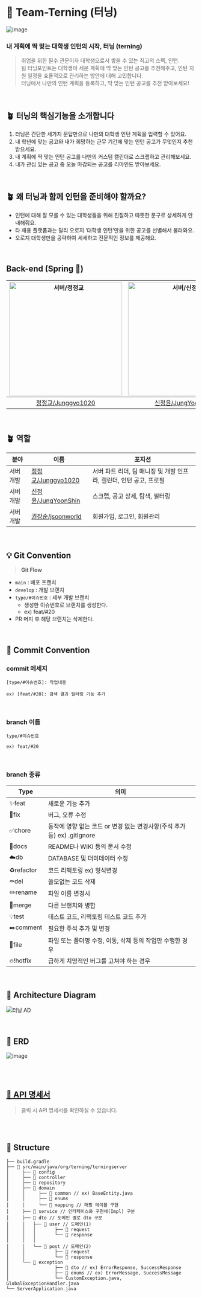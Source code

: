 # 💚 Team-Terning (터닝) 

![image](https://github.com/user-attachments/assets/b5ba8653-c30b-4ad7-afa3-5083dc001581) 


### 내 계획에 딱 맞는 대학생 인턴의 시작, 터닝 (terning) 

> 취업을 위한 필수 관문이자 대학생으로서 쌓을 수 있는 최고의 스펙, 인턴. <br/> 팀 터닝포인트는 대학생이 세운 계획에 딱 맞는 인턴 공고를 추천해주고, 인턴 지원 일정을 효율적으로 관리하는 방안에 대해 고민합니다. <br/> 터닝에서 나만의 인턴 계획을 등록하고, 딱 맞는 인턴 공고를 추천 받아보세요!

<br/>

## 🪴 터닝의 핵심기능을 소개합니다

1. 터닝은 간단한 세가지 문답만으로 나만의 대학생 인턴 계획을 입력할 수 있어요. 
2. 내 학년에 맞는 공고와 내가 희망하는 근무 기간에 맞는 인턴 공고가 무엇인지 추천 받으세요.
3. 내 계획에 딱 맞는 인턴 공고를 나만의 커스텀 캘린더로 스크랩하고 관리해보세요.
4. 내가 관심 있는 공고 중 오늘 마감되는 공고를 리마인드 받아보세요.

<br/>

## 🪴 왜 터닝과 함께 인턴을 준비해야 할까요?

- 인턴에 대해 잘 모를 수 있는 대학생들을 위해 친절하고 따뜻한 문구로 상세하게 안내해줘요.
- 타 채용 플랫폼과는 달리 오로지 ‘대학생 인턴’만을 위한 공고를 선별해서 불러와요.
- 오로지 대학생만을 공략하여 세세하고 전문적인 정보를 제공해요.

<br/>


##  Back-end (Spring 🌱)

| <img src="https://github.com/user-attachments/assets/8e71a4f2-70e7-4a80-b658-de0eea90b0e0" width=300px alt="서버/정정교"/>  | <img src="https://github.com/user-attachments/assets/7cdc140f-5281-45b5-88ac-a952cc327247" width=300px alt="서버/신정윤"/>  | <img src="https://github.com/user-attachments/assets/54c89379-08b8-4737-8da0-5bfad27e49fe" width=300px alt="서버/권장순"/>
| :-----: | :-----: | :-----: |
| [정정교/Junggyo1020](https://github.com/junggyo1020) | [신정윤/JungYoonShin](https://github.com/JungYoonShin) | [권장순/jsoonworld](https://github.com/jsoonworld) |

<br/>

## 🪴 역할
| 분야 | 이름 | 포지션 |
| --- | --- | --- |
| 서버 개발 | [정정교/Junggyo1020](https://github.com/junggyo1020) | 서버 파트 리더, 팀 매니징 및 개발 인프라, 캘린더, 인턴 공고, 프로필 |
| 서버 개발 | [신정윤/JungYoonShin](https://github.com/JungYoonShin) | 스크랩, 공고 상세, 탐색, 필터링 |
| 서버 개발 | [권장순/jsoonworld](https://github.com/jsoonworld) | 회원가입, 로그인, 회원관리 |

<br/>

## 💡 Git Convention
> **Git Flow**
> 
- `main` : 배포 프랜치
- `develop` : 개발 브랜치
- `type/#이슈번호` : 세부 개발 브랜치
    - 생성한 이슈번호로 브랜치를 생성한다.
    - ex) feat/#20
- PR 머지 후 해당 브랜치는 삭제한다.
<br/>

## 📌 Commit Convention
### commit 메세지
```text
[type/#이슈번호]: 작업내용

ex) [feat/#20]: 검색 결과 필터링 기능 추가
```
<br/>

### branch 이름
```text
type/#이슈번호

ex) feat/#20
```
<br/>

### branch 종류
| Type | 의미 |
| --- | --- |
| ✨feat | 새로운 기능 추가 |
| 🔨fix | 버그, 오류 수정 |
| ✅chore | 동작에 영향 없는 코드 or 변경 없는 변경사항(주석 추가 등)  ex) .gitIgnore |
| 📝docs | README나 WIKI 등의 문서 수정 |
| ☁️db | DATABASE 및 더미데이터 수정 |
| ♻️refactor | 코드 리팩토링 ex) 형식변경 |
| ⚰️del | 쓸모없는 코드 삭제 |
| ✏️rename | 파일 이름 변경시 |
| 🔀merge | 다른 브랜치와 병합 |
| 💡test | 테스트 코드, 리팩토링 테스트 코드 추가  |
| ✒️comment | 필요한 주석 추가 및 변경 |
| 📂file | 파일 또는 폴더명 수정, 이동, 삭제 등의 작업만 수행한 경우 |
| 🔥!hotfix | 급하게 치명적인 버그를 고쳐야 하는 경우 |

<br/>

## 🌱 Architecture Diagram
![터닝 AD](https://github.com/user-attachments/assets/966b11f8-f8d9-4a1e-b9db-19bf20c2fa82)


<br/>

## 📎 ERD
![image](https://github.com/user-attachments/assets/d4ef76d7-d1fb-41e2-9a53-10012fe797ea)


<br/><br/>

## [🍏 API 명세서](https://abundant-quiver-13f.notion.site/9b5cd91c634b4a2580ea8222736fdcab?v=e8692cde216c47559d714abc4231d9a7)
> 클릭 시 API 명세서를 확인하실 수 있습니다.

<br/><br/>

## 📂 Structure
```text
├── build.gradle
├── 📂 src/main/java/org/terning/terningserver
│     ├── 📂 config
│     ├── 📂 controller
│     ├── 📂 repository
│     ├── 📂 domain
│     │     ├── 📂 common // ex) BaseEntity.java
│     │     ├── 📂 enums 
│     │     └── 📂 mapping // 매핑 테이블 구현
│     ├── 📂 service // 인터페이스와 구현체(Impl) 구분
│     ├── 📂 dto // 도메인 별로 dto 구분
│     │   ├── 📂 user // 도메인(1)
│     │   │       ├── 📂 request
│     │   │       └── 📂 response
│     │   │
│     │   └── 📂 post // 도메인(2)
│     │           ├── 📂 request
│     │           └── 📂 response
│     └── 📂 exception
│                 ├── 📂 dto // ex) ErrorResponse, SuccessResponse 
│                 ├── 📂 enums // ex) ErrorMessage, SuccessMessage
│                 └── CustomException.java, GlobalExceptionHandler.java
└── ServerApplication.java
```
